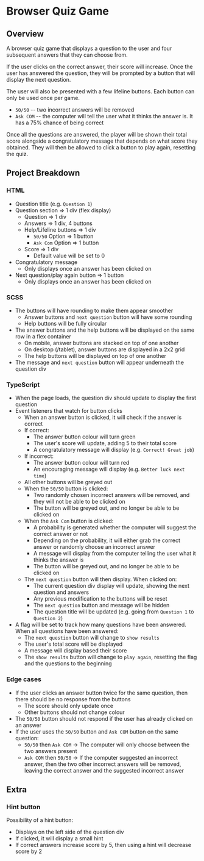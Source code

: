 # Browser Quiz Game

## Overview

A browser quiz game that displays a question to the user and four subsequent answers that they can choose from.

If the user clicks on the correct answer, their score will increase. Once the user has answered the question, they will be prompted by a button that will display the next question.

The user will also be presented with a few lifeline buttons. Each button can only be used once per game.

-   `50/50` -- two incorrect answers will be removed
-   `Ask COM` -- the computer will tell the user what it thinks the answer is. It has a 75% chance of being correct

Once all the questions are answered, the player will be shown their total score alongside a congratulatory message that depends on what score they obtained. They will then be allowed to click a button to play again, resetting the quiz.

## Project Breakdown

### HTML

-   Question title (e.g. `Question 1`)
-   Question section => 1 div (flex display)
    -   Question => 1 div
    -   Answers => 1 div, 4 buttons
    -   Help/Lifeline buttons => 1 div
        -   `50/50` Option => 1 button
        -   `Ask Com` Option => 1 button
    -   Score => 1 div
        -   Default value will be set to 0
-   Congratulatory message
    -   Only displays once an answer has been clicked on
-   Next question/play again button => 1 button
    -   Only displays once an answer has been clicked on

### SCSS

-   The buttons will have rounding to make them appear smoother
    -   Answer buttons and `next question` button will have some rounding
    -   Help buttons will be fully circular
-   The answer buttons and the help buttons will be displayed on the same row in a flex container
    -   On mobile, answer buttons are stacked on top of one another
    -   On desktop (/tablet), answer buttons are displayed in a 2x2 grid
    -   The help buttons will be displayed on top of one another
-   The message and `next question` button will appear underneath the question div

### TypeScript

-   When the page loads, the question div should update to display the first question
-   Event listeners that watch for button clicks
    -   When an answer button is clicked, it will check if the answer is correct
    -   If correct:
        -   The answer button colour will turn green
        -   The user's score will update, adding 5 to their total score
        -   A congratulatory message will display (e.g. `Correct! Great job`)
    -   If incorrect:
        -   The answer button colour will turn red
        -   An encouraging message will display (e.g. `Better luck next time`)
    -   All other buttons will be greyed out
    -   When the `50/50` button is clicked:
        -   Two randomly chosen incorrect answers will be removed, and they will not be able to be clicked on
        -   The button will be greyed out, and no longer be able to be clicked on
    -   When the `Ask Com` button is clicked:
        -   A probability is generated whether the computer will suggest the correct answer or not
        -   Depending on the probability, it will either grab the correct answer or randomly choose an incorrect answer
        -   A message will display from the computer telling the user what it thinks the answer is
        -   The button will be greyed out, and no longer be able to be clicked on
    -   The `next question` button will then display. When clicked on:
        -   The current question div display will update, showing the next question and answers
        -   Any previous modification to the buttons will be reset
        -   The `next question` button and message will be hidden
        -   The question title will be updated (e.g. going from `Question 1` to `Question 2`)
-   A flag will be set to track how many questions have been answered. When all questions have been answered:
    -   The `next question` button will change to `show results`
    -   The user's total score will be displayed
    -   A message will display based their score
    -   The `show results` button will change to `play again`, resetting the flag and the questions to the beginning

### Edge cases

-   If the user clicks an answer button twice for the same question, then there should be no response from the buttons
    -   The score should only update once
    -   Other buttons should not change colour
-   The `50/50` button should not respond if the user has already clicked on an answer
-   If the user uses the `50/50` button and `Ask COM` button on the same question:
    -   `50/50` then `Ask COM` -> The computer will only choose between the two answers present
    -   `Ask COM` then `50/50` -> If the computer suggested an incorrect answer, then the two other incorrect answers will be removed, leaving the correct answer and the suggested incorrect answer

## Extra

### Hint button

Possibility of a hint button:

-   Displays on the left side of the question div
-   If clicked, it will display a small hint
-   If correct answers increase score by 5, then using a hint will decrease score by 2
